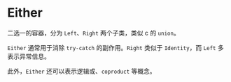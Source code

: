 # Either

二选一的容器，分为 `Left`、`Right` 两个子类，类似 c 的 `union`。

`Either` 通常用于消除 `try-catch` 的副作用。`Right` 类似于 `Identity`，而 `Left` 多表示异常信息。

此外，`Either` 还可以表示逻辑或、`coproduct` 等概念。

‍
